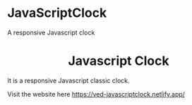 # JavaScriptClock
A responsive Javascript clock
<h1 align="center">
  Javascript Clock
</h1>


It is a responsive Javascript classic clock.

Visit the website here  https://ved-javascriptclock.netlify.app/

